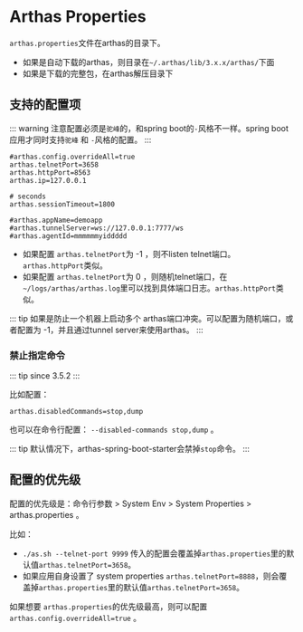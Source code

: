 Arthas Properties
===

`arthas.properties`文件在arthas的目录下。

* 如果是自动下载的arthas，则目录在`~/.arthas/lib/3.x.x/arthas/`下面
* 如果是下载的完整包，在arthas解压目录下


## 支持的配置项

::: warning
注意配置必须是`驼峰`的，和spring boot的`-`风格不一样。spring boot应用才同时支持`驼峰` 和 `-`风格的配置。
:::

```
#arthas.config.overrideAll=true
arthas.telnetPort=3658
arthas.httpPort=8563
arthas.ip=127.0.0.1

# seconds
arthas.sessionTimeout=1800

#arthas.appName=demoapp
#arthas.tunnelServer=ws://127.0.0.1:7777/ws
#arthas.agentId=mmmmmmyiddddd
```

* 如果配置 `arthas.telnetPort`为 -1 ，则不listen telnet端口。`arthas.httpPort`类似。
* 如果配置 `arthas.telnetPort`为 0 ，则随机telnet端口，在`~/logs/arthas/arthas.log`里可以找到具体端口日志。`arthas.httpPort`类似。

::: tip
如果是防止一个机器上启动多个 arthas端口冲突。可以配置为随机端口，或者配置为 -1，并且通过tunnel server来使用arthas。
:::


### 禁止指定命令

::: tip
since 3.5.2
:::

比如配置：

```
arthas.disabledCommands=stop,dump
```

也可以在命令行配置： `--disabled-commands stop,dump` 。

::: tip
默认情况下，arthas-spring-boot-starter会禁掉`stop`命令。
:::

## 配置的优先级

配置的优先级是：命令行参数 > System Env > System Properties > arthas.properties 。

比如：

* `./as.sh --telnet-port 9999` 传入的配置会覆盖掉`arthas.properties`里的默认值`arthas.telnetPort=3658`。
* 如果应用自身设置了 system properties `arthas.telnetPort=8888`，则会覆盖掉`arthas.properties`里的默认值`arthas.telnetPort=3658`。

如果想要 `arthas.properties`的优先级最高，则可以配置 `arthas.config.overrideAll=true` 。

